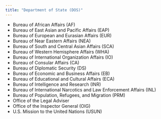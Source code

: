 ```yaml
---
title: "Department of State (DOS)"
---
```



- Bureau of African Affairs (AF)
- Bureau of East Asian and Pacific Affairs (EAP)
- Bureau of European and Eurasian Affairs (EUR)
- Bureau of Near Eastern Affairs (NEA)
- Bureau of South and Central Asian Affairs (SCA)
- Bureau of Western Hemisphere Affairs (WHA)
- Bureau of International Organization Affairs (IO)
- Bureau of Consular Affairs (CA)
- Bureau of Diplomatic Security (DS)
- Bureau of Economic and Business Affairs (EB)
- Bureau of Educational and Cultural Affairs (ECA)
- Bureau of Intelligence and Research (INR)
- Bureau of International Narcotics and Law Enforcement Affairs (INL)
- Bureau of Population, Refugees, and Migration (PRM)
- Office of the Legal Adviser
- Office of the Inspector General (OIG)
- U.S. Mission to the United Nations (USUN)
